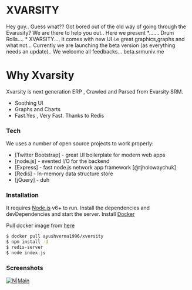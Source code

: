 # XVARSITY
Hey guy.. Guess what?? 
Got bored out of the old way of going through the Evarasity? We are there to help you out.. Here we present  *....... Drum Rolls.... *
XVARSITY.... 
It comes with new UI  i.e  great graphics,graphs and what not... 
Currently we are launching the beta version (as everything needs an update).. We welcome all feedbacks... 
beta.srmuniv.me

# Why Xvarsity
Xvarsity is next generation ERP , Crawled and Parsed from Evarsity SRM.


  - Soothing UI
  - Graphs and Charts
  - Fast.Yes , Very Fast. Thanks to Redis


### Tech

We uses a number of open source projects to work properly:


* [Twitter Bootstrap] - great UI boilerplate for modern web apps
* [node.js] - evented I/O for the backend
* [Express] - fast node.js network app framework [@tjholowaychuk]
* [Redis] - In-memory data structure store
* [jQuery] - duh



### Installation

It requires [Node.js](https://nodejs.org/) v6+ to run.
Install the dependencies and devDependencies and start the server.
 Install [Docker](https://www.digitalocean.com/community/tutorials/how-to-install-and-use-docker-on-ubuntu-16-04)
 
 Pull docker image from [here](https://hub.docker.com/r/ayushverma1996/xversity/)
 
```sh
$ docker pull ayushverma1996/xversity
$ npm install -d
$ redis-server
$ node index.js
```
### Screenshots
[![N|Main](https://cldup.com/dTxpPi9lDf.thumb.png)](https://nodesource.com/products/nsolid)
